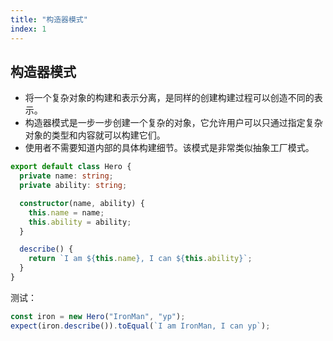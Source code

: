 ```yaml
---
title: "构造器模式"
index: 1
---
```


## 构造器模式

- 将一个复杂对象的构建和表示分离，是同样的创建构建过程可以创造不同的表示。
- 构造器模式是一步一步创建一个复杂的对象，它允许用户可以只通过指定复杂对象的类型和内容就可以构建它们。
- 使用者不需要知道内部的具体构建细节。该模式是非常类似抽象工厂模式。

```ts
export default class Hero {
  private name: string;
  private ability: string;

  constructor(name, ability) {
    this.name = name;
    this.ability = ability;
  }

  describe() {
    return `I am ${this.name}, I can ${this.ability}`;
  }
}
```

测试：

```ts
const iron = new Hero("IronMan", "yp");
expect(iron.describe()).toEqual(`I am IronMan, I can yp`);
```
